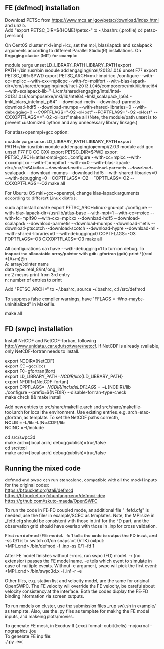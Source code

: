 ## FE (defmod) installation

Download PETSc from https://www.mcs.anl.gov/petsc/download/index.html and unzip.   
Add "export PETSC_DIR=${HOME}/petsc-<version>" to ~/.bashrc (.profile)
cd petsc-[version]

On CentOS cluster mkl+impi+icc, set the mpi, blas/lapack and scalapack arguments according to different Parallel Studio(R) installations. On Engaging cluster (MIT) for example:

module purge 
unset LD_LIBRARY_PATH LIBRARY_PATH
export PATH=/bin:/usr/bin
module add engaging/intel/2013.1.046 
unset F77
export PETSC_DIR=$PWD
export PETSC_ARCH=mkl-impi-icc
./configure --with-cc=mpiicc --with-cxx=mpiicpc --with-fc=mpiifort --with-blas-lapack-dir=/cm/shared/engaging/intel/intel-2013.1.046/composerxe/mkl/lib/intel64 --with-scalapack-lib="-L/cm/shared/engaging/intel/intel-2013.1.046/composerxe/mkl/lib/intel64 -lmkl_scalapack_lp64 -lmkl_blacs_intelmpi_lp64" --download-metis --download-parmetis --download-hdf5 --download-mumps --with-shared-libraries=0 --with-debugging=0 --COPTFLAGS="-O2 -xHost" --FOPTFLAGS="-O2 -xHost" --CXXOPTFLAGS=="-O2 -xHost"
make all
(Note, the module/path unset is to prevent customized python and any unnecessary library linkage.)

For atlas+openmpi+gcc option: 

module purge
unset LD_LIBRARY_PATH LIBRARY_PATH
export PATH=/bin:/usr/bin
module add engaging/openmpi/2.0.3 
module add gcc
unset F77 FC CC CXX
export PETSC_DIR=$PWD
export PETSC_ARCH=atlas-ompi-gcc
./configure  --with-cc=mpicc --with-cxx=mpicxx --with-fc=mpifort --with-x=0 --with-blas-lapack-dir=/usr/lib64/atlas  --download-metis --download-parmetis --download-scalapack --download-mumps --download-hdf5 --with-shared-libraries=0 --with-debugging=0 --COPTFLAGS=-O2 --FOPTFLAGS=-O2 --CXXOPTFLAGS=-O2
make all

For Ubuntu OS mkl+gcc+openmpi, change blas-lapack arguments according to different Linux distros:

sudo apt install cmake
export PETSC_ARCH=linux-gnu-opt
./configure --with-blas-lapack-dir=/usr/lib/atlas-base --with-mpi=1 --with-cc=mpicc --with-fc=mpif90 --with-cxx=mpicxx --download-hdf5 --download-scalapack --download-parmetis --download-mumps --download-metis --download-ptscotch --download-scotch --download-hypre --download-ml --with-shared-libraries=0 --with-debugging=0 COPTFLAGS=-O3 FOPTFLAGS=-O3 CXXOPTFLAGS=-O3
make all

All configurations can have --with-debugging=1 to turn on debug. To inspect the allocatable array/pointer with gdb+gfortran 
(gdb) print *((real *)A+m)@n  
A: array/pointer name  
data type: real_8/int/long_int/  
m: 2 means print from 3rd entry  
n: number of entries to print  

Add "PETSC_ARCH=<math-mpi-compiler>" to ~/.bashrc, source ~/.bashrc, cd <defmod-swpc>/src/defmod 

To suppress false compiler warnings, have "FFLAGS = -Wno-maybe-uninitialized" in Makefile. 

make all

## FD (swpc) installation

Install NetCDF and NetCDF-fortran, following http://www.unidata.ucar.edu/software/netcdf. If NetCDF is already available, only NetCDF-fortran needs to install. 

export NCDIR=[NetCDF]  
export CC=gcc(icc)  
export FC=gfortran(ifort)  
export LD_LIBRARY_PATH=${NCDIR}/lib:${LD_LIBRARY_PATH}  
export NFDIR=[NetCDF-fortan]  
export CPPFLAGS=-I${NCDIR}/include LDFLAGS=-L${NCDIR}/lib   
./configure --prefix=${NFDIR} --disable-fortran-type-check   
make check && make install

Add new entries to src/share/makefile.arch and src/share/makefile-tool.arch for local the environment. Use existing entries, e.g. arch=mac-gfortran, as template. To set the NetCDF paths correctly,  
NCLIB   = -L<NetCDF-fortan>/lib -L[NetCDF]/lib  
NCINC   = -I<NetCDF-fortan>/include  

cd src/swpc3d  
make arch=[local arch] debug(publish)=true/false  
cd src/tool  
make arch=[local arch] debug(publish)=true/false

## Running the mixed code

defmod and swpc can run standalone, compatible with all the model inputs for the original codes:  
https://bitbucket.org/stali/defmod  
https://bitbucket.org/chunfangmeng/defmod-dev  
https://github.com/takuto-maeda/OpenSWPC

To run the code in FE-FD coupled mode, an additional file "<xxx>_fefd.cfg" is needed, use the files in example/SCEC as templates. Note, the MPI size in <xxx>_fefd.cfg should be consistent with those in <xxx>.inf for the FD part, and the observation grid should have overlap with those in <xxx>.inp for cross validation.

First run defmod (FE) model. -fd 1 tells the code to output the FD input, and -ss 0/1 is to switch off/on snapshot (VTK) output:  
<MPI_cmd> <MPI-args> <defmod-swpc>/bin/defmod -f <xxx>.inp <petsc-args> -ss 0/1 -fd 1

After FE model finishes without errors, run swpc (FD) model. -r <xxx> (no extension) passes the FE model name. -e <event number> tells which event to simulate in case of multiple events. Without -e argument, swpc will pick the first event: 
<MPI_cmd> <MPI-args> <defmod-swpc>/bin/swpc3d.x -i <fd model>.inf -r <xxx> -e <event number> 

Other files, e.g. station list and velocity model, are the same for original OpenSWPC. The FE velocity will override the FE velocity, be careful about velocity consistency at the interface. Both the codes display the FE-FD binding information via screen outputs. 

To run models on cluster, use the submission files <xxx>_rup(sw).sh in example/<xxx> as template. Also, use the <xxx>.py files as template for making the FE model inputs, and makeing plots/movies.

To generate FE mesh, in Exodus-II (.exo) format:
cubit(trelis) -nojournal -nographics <xxx>.jou  
To generate FE inp file:  
./<xxx prep>.py <xxx>.exo <options>
